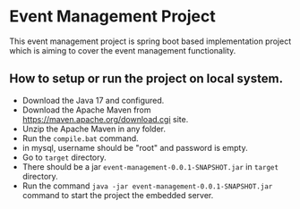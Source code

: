 # Event Management Project

This event management project is spring boot based implementation project which is aiming to cover the event management functionality.

## How to setup or run the project on local system.

- Download the Java 17 and configured.
- Download the Apache Maven from https://maven.apache.org/download.cgi site.
- Unzip the Apache Maven in any folder.
- Run the `compile.bat` command.
- in mysql, username should be "root" and password is empty.
- Go to `target` directory.
- There should be a jar `event-management-0.0.1-SNAPSHOT.jar` in `target` directory.
- Run the command `java -jar event-management-0.0.1-SNAPSHOT.jar` command to start the project the embedded server.





